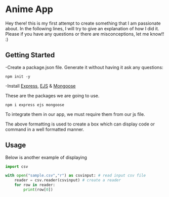 # Anime App
Hey there! this is my first attempt to create something that I am passionate about. 
In the following lines, I will try to give an explanation of how I did it. 
Please if you have any questions or there are misconceptions, let me know!! :)



## Getting Started

-Create a package.json file.
Generate it without having it ask any questions:
````
npm init -y
````
-Install [Express](http://expressjs.com/), [EJS](https://ejs.co/) & [Mongoose](https://mongoosejs.com/)

These are the packages we are going to use. 

````
npm i express ejs mongoose
````

To integrate them in our app, we must require them from our js file. 



The above formatting is used to create a box which can display code or command in a well formatted manner.


## Usage

Below is another example of displaying
````python
import csv

with open("sample.csv","r") as csvinput: # read input csv file
    reader = csv.reader(csvinput) # create a reader
    for row in reader:
        print(row[0])
````
